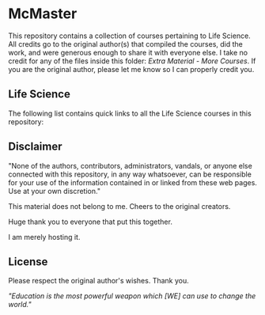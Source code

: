 # McMaster
This repository contains a collection of courses pertaining to Life Science. All credits go to the original author(s) that compiled the courses, did the work, and were generous enough to share it with everyone else. I take no credit for any of the files inside this folder: *Extra Material - More Courses*. If you are the original author, please let me know so I can properly credit you.

## Life Science
The following list contains quick links to all the Life Science courses in this repository:

## Disclaimer
"None of the authors, contributors, administrators, vandals, or anyone else connected with this repository, in any way whatsoever, can be responsible for your use of the information contained in or linked from these web pages. Use at your own discretion."

This material does not belong to me. Cheers to the original creators.

Huge thank you to everyone that put this together. 

I am merely hosting it.



## License
Please respect the original author's wishes. Thank you.

*"Education is the most powerful weapon which [WE] can use to change the world."*
